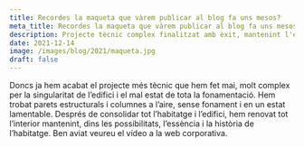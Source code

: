 ```yaml
---
title: Recordes la maqueta que vàrem publicar al blog fa uns mesos?
meta_title: Recordes la maqueta que vàrem publicar al blog fa uns mesos?
description: Projecte tècnic complex finalitzat amb èxit, mantenint l'essència de l'habitatge.
date: 2021-12-14
image: /images/blog/2021/maqueta.jpg
draft: false
---
```


Doncs ja hem acabat el projecte més tècnic que hem fet mai, molt complex per la singularitat de l’edifici i el mal estat de tota la fonamentació. Hem trobat parets estructurals i columnes a l’aire, sense fonament i en un estat lamentable. Després de consolidar tot l’habitatge i l’edifici, hem renovat tot l’interior mantenint, dins les possibilitats, l’essència i la història de l’habitatge. Ben aviat veureu el vídeo a la web corporativa.
